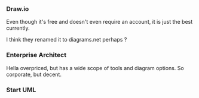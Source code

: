 ### Draw.io 

Even though it's free and doesn't even require an account, it is just the best currently.

I think they renamed it to diagrams.net perhaps ?

### Enterprise Architect

Hella overpriced, but has a wide scope of tools and diagram options. So corporate, but decent.

### Start UML



